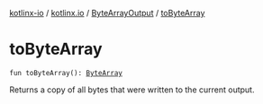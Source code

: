 [kotlinx-io](../../index.md) / [kotlinx.io](../index.md) / [ByteArrayOutput](index.md) / [toByteArray](./to-byte-array.md)

# toByteArray

`fun toByteArray(): `[`ByteArray`](https://kotlinlang.org/api/latest/jvm/stdlib/kotlin/-byte-array/index.html)

Returns a copy of all bytes that were written to the current output.

